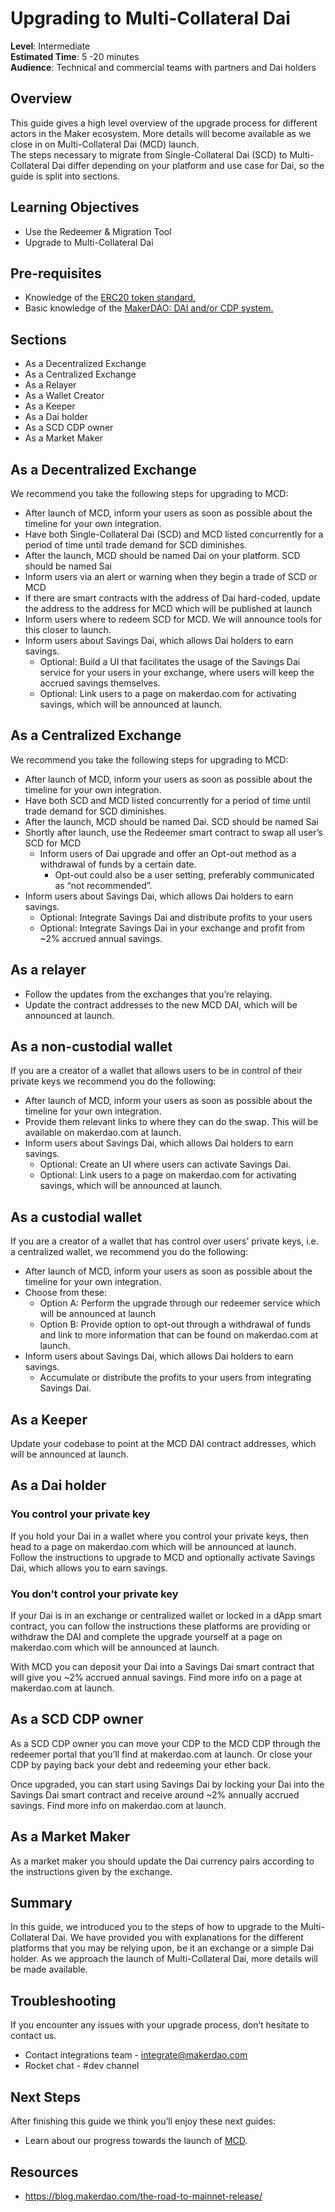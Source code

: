 # Upgrading to Multi-Collateral Dai    
**Level**: Intermediate   
**Estimated Time**: 5 -20 minutes    
**Audience**: Technical and commercial teams with partners and Dai holders
## Overview
This guide gives a high level overview of the upgrade process for different actors in the Maker ecosystem. More details will become available as we close in on Multi-Collateral Dai (MCD) launch.  
The steps necessary to migrate from Single-Collateral Dai (SCD) to Multi-Collateral Dai differ depending on your platform and use case for Dai, so the guide is split into sections.  

## Learning Objectives
- Use the Redeemer & Migration Tool
- Upgrade to Multi-Collateral Dai

## Pre-requisites
- Knowledge of the [ERC20 token standard.](https://github.com/ethereum/EIPs/blob/master/EIPS/eip-20.md)
- Basic knowledge of the [MakerDAO: DAI and/or CDP system.](https://github.com/makerdao/awesome-makerdao) 
  
## Sections
- As a Decentralized Exchange
- As a Centralized Exchange
- As a Relayer
- As a Wallet Creator
- As a Keeper
- As a Dai holder
- As a SCD CDP owner
- As a Market Maker

## As a Decentralized Exchange
We recommend you take the following steps for upgrading to MCD:    
- After launch of MCD, inform your users as soon as possible about the timeline for your own integration.
- Have both Single-Collateral Dai (SCD) and MCD listed concurrently for a period of time until trade demand for SCD diminishes.
- After the launch, MCD should be named Dai on your platform. SCD should be named Sai
- Inform users via an alert or warning when they begin a trade of SCD or MCD
- If there are smart contracts with the address of Dai hard-coded, update the address to the address for MCD which will be published at launch
- Inform users where to redeem SCD for MCD. We will announce tools for this closer to launch.
- Inform users about Savings Dai, which allows Dai holders to earn savings.
  - Optional: Build a UI that facilitates the usage of the Savings Dai service for your users in your exchange, where users will keep the accrued savings themselves.
  - Optional: Link users to a page on makerdao.com for activating savings, which will be announced at launch.    
  
## As a Centralized Exchange
We recommend you take the following steps for upgrading to MCD:
- After launch of MCD, inform your users as soon as possible about the timeline for your own integration.
- Have both SCD and MCD listed concurrently for a period of time until trade demand for SCD diminishes.
- After the launch, MCD should be named Dai. SCD should be named Sai
- Shortly after launch, use the Redeemer smart contract to swap all user’s SCD for MCD
  - Inform users of Dai upgrade and offer an Opt-out method as a withdrawal of funds by a certain date.
    - Opt-out could also be a user setting, preferably communicated as “not recommended”.  
- Inform users about Savings Dai, which allows Dai holders to earn savings.
  - Optional: Integrate Savings Dai and distribute profits to your users
  - Optional: Integrate Savings Dai in your exchange and profit from ~2% accrued annual savings. 

## As a relayer
- Follow the updates from the exchanges that you’re relaying. 
- Update the contract addresses to the new MCD DAI, which will be announced at launch.

## As a non-custodial wallet 
If you are a creator of a wallet that allows users to be in control of their private keys we recommend you do the following:
- After launch of MCD, inform your users as soon as possible about the timeline for your own integration.
- Provide them relevant links to where they can do the swap. This will be available on makerdao.com at launch.
- Inform users about Savings Dai, which allows Dai holders to earn savings.
    - Optional: Create an UI where users can activate Savings Dai.
    - Optional: Link users to a page on makerdao.com for activating savings, which will be announced at launch. 

## As a custodial wallet
If you are a creator of a wallet that has control over users’ private keys, i.e. a centralized wallet, we recommend you do the following:
- After launch of MCD, inform your users as soon as possible about the timeline for your own integration.
- Choose from these:
  - Option A: Perform the upgrade through our redeemer service which will be announced at launch
  - Option B: Provide option to opt-out through a withdrawal of funds and link to more information that can be found on makerdao.com at launch. 
- Inform users about Savings Dai, which allows Dai holders to earn savings. 
  - Accumulate or distribute the profits to your users from integrating Savings Dai.
  
## As a Keeper
Update your codebase to point at the MCD DAI contract addresses, which will be announced at launch.    

## As a Dai holder    
### You control your private key
If you hold your Dai in a wallet where you control your private keys, then head to a page on makerdao.com which will be announced at launch. Follow the instructions to upgrade to MCD and optionally activate Savings Dai, which allows you to earn savings.    

### You don’t control your private key
If your Dai is in an exchange or centralized wallet or locked in a dApp smart contract, you can follow the instructions these platforms are providing or withdraw the DAI and complete the upgrade yourself at a page on makerdao.com which will be announced at launch. 

With MCD you can deposit your Dai into a Savings Dai smart contract that will give you ~2% accrued annual savings. Find more info on a page at makerdao.com at launch. 

## As a SCD CDP owner    
As a SCD CDP owner you can move your CDP to the MCD CDP through the redeemer portal that you’ll find at makerdao.com at launch. Or close your CDP by paying back your debt and redeeming your ether back.    

Once upgraded, you can start using Savings Dai by locking your Dai into the Savings Dai smart contract and receive around ~2% annually accrued savings. Find more info on makerdao.com at launch. 

## As a Market Maker    
As a market maker you should update the Dai currency pairs according to the instructions given by the exchange.    

## Summary
In this guide, we introduced you to the steps of how to upgrade to the Multi-Collateral Dai. We have provided you with explanations for the different platforms that you may be relying upon, be it an exchange or a simple Dai holder. As we approach the launch of Multi-Collateral Dai, more details will be made available.    

## Troubleshooting    
If you encounter any issues with your upgrade process, don’t hesitate to contact us.
- Contact integrations team - integrate@makerdao.com
- Rocket chat - #dev channel

## Next Steps     
After finishing this guide we think you’ll enjoy these next guides:
- Learn about our progress towards the launch of [MCD](https://blog.makerdao.com/the-road-to-mainnet-release).

## Resources
- https://blog.makerdao.com/the-road-to-mainnet-release/ 
